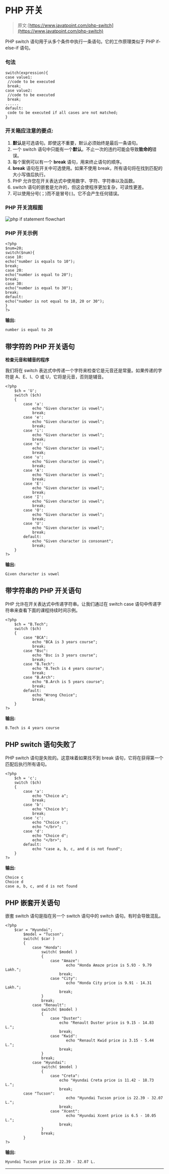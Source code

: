 # PHP 开关

> 原文:[https://www.javatpoint.com/php-switch](https://www.javatpoint.com/php-switch)

PHP switch 语句用于从多个条件中执行一条语句。它的工作原理类似于 PHP if-else-if 语句。

### 句法

```
switch(expression){    
case value1:    
 //code to be executed
 break;
case value2:    
 //code to be executed
 break;
......    
default:     
 code to be executed if all cases are not matched;  
}

```

### 开关箱应注意的要点:

1.  **默认**是可选语句。即使这不重要，默认必须始终是最后一条语句。
2.  一个 switch 语句中只能有一个**默认**。不止一次的违约可能会导致**致命的**错误。
3.  每个案例可以有一个 **break** 语句，用来终止语句的顺序。
4.  **break** 语句在开关中可选使用。如果不使用 break，所有语句将在找到匹配的大小写值后执行。
5.  PHP 允许您在开关表达式中使用数字、字符、字符串以及函数。
6.  switch 语句的嵌套是允许的，但这会使程序更加复杂，可读性更差。
7.  可以使用分号(；)而不是冒号(:)。它不会产生任何错误。

### PHP 开关流程图

![php if statement flowchart](../Images/c6984f41a864cf68eb83dd6f283bdec0.png)

### PHP 开关示例

```
<?php    
$num=20;    
switch($num){    
case 10:    
echo("number is equals to 10");    
break;    
case 20:    
echo("number is equal to 20");    
break;    
case 30:    
echo("number is equal to 30");    
break;    
default:    
echo("number is not equal to 10, 20 or 30");    
}   
?>

```

**输出:**

```
number is equal to 20

```

## 带字符的 PHP 开关语句

**检查元音和辅音的程序**

我们将在 switch 表达式中传递一个字符来检查它是元音还是常量。如果传递的字符是 A、E、I、O 或 U，它将是元音，否则是辅音。

```
<?php    
	$ch = 'U';
	switch ($ch)
	{	
		case 'a': 
			echo "Given character is vowel";
			break;
		case 'e': 
			echo "Given character is vowel";
			break;
		case 'i': 
			echo "Given character is vowel";
			break;
		case 'o': 
			echo "Given character is vowel";
			break;	
		case 'u': 
			echo "Given character is vowel";
			break;
		case 'A': 
			echo "Given character is vowel";
			break;
		case 'E': 
			echo "Given character is vowel";
			break;
		case 'I': 
			echo "Given character is vowel";
			break;
		case 'O': 
			echo "Given character is vowel";
			break;
		case 'U': 
			echo "Given character is vowel";
			break;
		default: 
			echo "Given character is consonant";
			break;
	}
?>  

```

**输出:**

```
Given character is vowel

```

## 带字符串的 PHP 开关语句

PHP 允许在开关表达式中传递字符串。让我们通过在 switch case 语句中传递字符串来查看下面的课程持续时间示例。

```
<?php    
	$ch = "B.Tech";
	switch ($ch)
	{	
		case "BCA": 
			echo "BCA is 3 years course";
			break;
		case "Bsc": 
			echo "Bsc is 3 years course";
			break;
		case "B.Tech": 
			echo "B.Tech is 4 years course";
			break;
		case "B.Arch": 
			echo "B.Arch is 5 years course";
			break;
		default: 
			echo "Wrong Choice";
			break;
	}
?>  

```

**输出:**

```
B.Tech is 4 years course

```

## PHP switch 语句失败了

PHP switch 语句是失败的。这意味着如果找不到 break 语句，它将在获得第一个匹配后执行所有语句。

```
<?php    
	$ch = 'c';
	switch ($ch)
	{	
		case 'a': 
			echo "Choice a";
			break;
		case 'b': 
			echo "Choice b";
			break;
		case 'c': 
			echo "Choice c";	
			echo "</br>";
		case 'd': 
			echo "Choice d";
			echo "</br>";
		default: 
			echo "case a, b, c, and d is not found";
	}
?>  

```

**输出:**

```
Choice c
Choice d
case a, b, c, and d is not found

```

## PHP 嵌套开关语句

嵌套 switch 语句是指在另一个 switch 语句中的 switch 语句。有时会导致混乱。

```
<?php    
	$car = "Hyundai";                 
        $model = "Tucson";  
        switch( $car )  
        {  
            case "Honda":  
                switch( $model )   
                {  
                    case "Amaze":  
                           echo "Honda Amaze price is 5.93 - 9.79 Lakh."; 
                        break;  
                    case "City":  
                           echo "Honda City price is 9.91 - 14.31 Lakh.";  
                        break;   
                }  
                break;  
            case "Renault":  
                switch( $model )   
                {  
                    case "Duster":  
                        echo "Renault Duster price is 9.15 - 14.83 L.";
                        break;  
                    case "Kwid":  
                           echo "Renault Kwid price is 3.15 - 5.44 L.";
                        break;  
                }  
                break;  
            case "Hyundai":  
                switch( $model )   
                {  
                    case "Creta":  
                        echo "Hyundai Creta price is 11.42 - 18.73 L.";
                        break;  
		case "Tucson":  
                           echo "Hyundai Tucson price is 22.39 - 32.07 L.";
                        break; 
                    case "Xcent":  
                           echo "Hyundai Xcent price is 6.5 - 10.05 L.";
                        break;  
                }  
                break;   
        }
?>  

```

**输出:**

```
Hyundai Tucson price is 22.39 - 32.07 L.

```

* * *